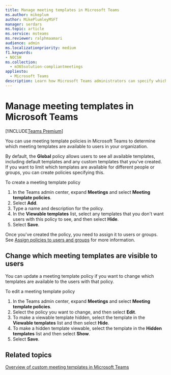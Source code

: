 ```yaml
---
title: Manage meeting templates in Microsoft Teams
ms.author: mikeplum
author: MikePlumleyMSFT
manager: serdars
ms.topic: article
ms.service: msteams
ms.reviewer: ralphmaamari
audience: admin
ms.localizationpriority: medium
f1.keywords:
- NOCSH
ms.collection: 
  - m365solution-compliantmeetings
appliesto: 
  - Microsoft Teams
description: Learn how Microsoft Teams administrators can specify which meeting templates are available to their users.
---
```


# Manage meeting templates in Microsoft Teams

[!INCLUDE[Teams Premium](includes/teams-premium-ecm.md)]

You can use meeting template policies in Microsoft Teams to determine which meeting templates are available to users in your organization.

By default, the **Global** policy allows users to see all available templates, including default templates and any custom templates that you've created. If you want to limit which templates are available for different people or groups, you can create policies specifying this.

To create a meeting template policy

1. In the Teams admin center, expand **Meetings** and select **Meeting template policies**.
1. Select **Add**.
1. Type a name and description for the policy.
1. In the **Viewable templates** list, select any templates that you don't want users with this policy to see, and then select **Hide**.
1. Select **Save**.

Once you've created the policy, you need to assign it to users or groups. See [Assign policies to users and groups](assign-policies-users-and-groups.md) for more information.

## Change which meeting templates are visible to users

You can update a meeting template policy if you want to change which templates are available to the users with that policy.

To edit a meeting template policy

1. In the Teams admin center, expand **Meetings** and select **Meeting template policies**.
1. Select the policy you want to change, and then select **Edit**.
1. To make a viewable template hidden, select the template in the **Viewable templates** list and then select **Hide**.
1. To make a hidden template viewable, select the template in the **Hidden templates** list and then select **Show**.
1. Select **Save**.

## Related topics

[Overview of custom meeting templates in Microsoft Teams](custom-meeting-templates-overview.md)
